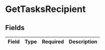 # GetTasksRecipient


## Fields

| Field       | Type        | Required    | Description |
| ----------- | ----------- | ----------- | ----------- |